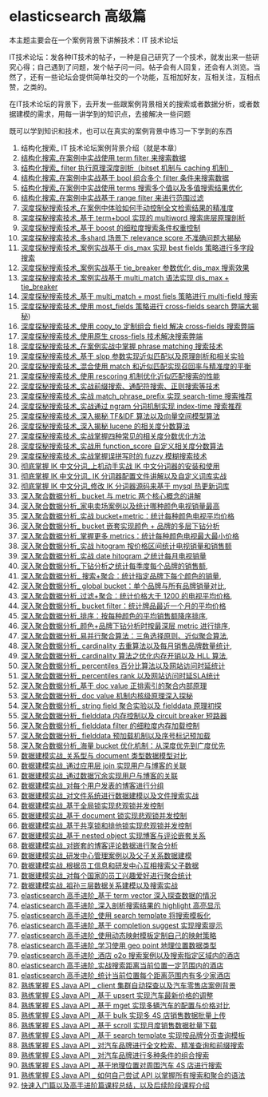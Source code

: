 # elasticsearch 高级篇

本主题主要会在一个案例背景下讲解技术：IT 技术论坛

IT技术论坛：发各种IT技术的帖子，一种是自己研究了一个技术，就发出来一些研究心得；自己遇到了问题，发个帖子问一问。帖子会有人回复，还会有人浏览。当然了，还有一些论坛会提供简单社交的一个功能，互相加好友，互相关注，互相点赞，之类的。

在IT技术论坛的背景下，去开发一些跟案例背景相关的搜索或者数据分析，或者数据建模的需求，用每一讲学到的知识点，去接解决一些问题

既可以学到知识和技术，也可以在真实的案例背景中练习一下学到的东西

1. 结构化搜索_ IT 技术论坛案例背景介绍（就是本章）
2. [结构化搜索_在案例中实战使用 term filter 来搜索数据](./02-term-filter.md)
3. [结构化搜索_ filter 执行原理深度剖析（bitset 机制与 caching 机制）](./03-filter-bitset-caching.md)
4. [结构化搜索_在案例中实战基于 bool 组合多个 filter 条件来搜索数据](./04-bool-filter.md)
5. [结构化搜索_在案例中实战使用 terms 搜索多个值以及多值搜索结果优化](./05-terms.md)
6. [结构化搜索_在案例中实战基于 range filter 来进行范围过滤](./06-range-filter.md)
7. [深度探秘搜索技术_在案例中体验如何手动控制全文检索结果的精准度](./depth-search/07-precision.md)
8. [深度探秘搜索技术_基于 term+bool 实现的 multiword 搜索底层原理剖析](./depth-search/08-multiword.md)
9. [深度探秘搜索技术_基于 boost 的细粒度搜索条件权重控制](./depth-search/09-boost.md)
10. [深度探秘搜索技术_多shard 场景下 relevance score 不准确问题大揭秘](./depth-search/10-shard-relevance-score.md)
11. [深度探秘搜索技术_案例实战基于 dis_max 实现 best fields 策略进行多字段搜索](./depth-search/11-dis-max-best-fields.md)
12. [深度探秘搜索技术_案例实战基于 tie_breaker 参数优化 dis_max 搜索效果](./depth-search/12-dis-max-tie-breaker.md)
13. [深度探秘搜索技术_案例实战基于 multi_match 语法实现 dis_max + tie_breaker](./depth-search/13-multi-match.md)
14. [深度探秘搜索技术_基于 multi_match + most fiels 策略进行 multi-field 搜索](./depth-search/14-multi-match-most-fiels.md)
15. [深度探秘搜索技术_使用 most_fields 策略进行 cross-fields search 弊端大揭秘](./depth-search/15-cross-fields-most-fiels.md))
16. [深度探秘搜索技术_使用 copy_to 定制组合 field 解决 cross-fields 搜索弊端](./depth-search/16-cross-fields-copy-to.md)
17. [深度探秘搜索技术_使用原生 cross-fiels 技术解决搜索弊端](./depth-search/17-cross-fields.md)
18. [深度探秘搜索技术_在案例实战中掌握 phrase matching 搜索技术](./depth-search/18-phrase-matching.md)
19. [深度探秘搜索技术_基于 slop 参数实现近似匹配以及原理剖析和相关实验](./depth-search/19-phrase-matching-slop.md)
20. [深度探秘搜索技术_混合使用 match 和近似匹配实现召回率与精准度的平衡](./depth-search/20-match-recall-precision.md)
21. [深度探秘搜索技术_使用 rescoring 机制优化近似匹配搜索的性能](./depth-search/21-rescore.md)
22. [深度探秘搜索技术_实战前缀搜索、通配符搜索、正则搜索等技术](./depth-search/22.md)
23. [深度探秘搜索技术_实战 match_phrase_prefix 实现 search-time 搜索推荐](./depth-search/23-search-time.md)
24. [深度探秘搜索技术_实战通过 ngram 分词机制实现 index-time 搜索推荐](./depth-search/24-ngram.md)
25. [深度探秘搜索技术_深入揭秘 TF&IDF 算法以及向量空间模型算法](./depth-search/25-vector-space-model.md)
26. [深度探秘搜索技术_深入揭秘 lucene 的相关度分数算法](./depth-search/26-lucene-score.md)
27. [深度探秘搜索技术_实战掌握四种常见的相关度分数优化方法](./depth-search/27.md)
28. [深度探秘搜索技术_实战用 function_score 自定义相关度分数算法](./depth-search/28-function-score.md)
29. [深度探秘搜索技术_实战掌握误拼写时的 fuzzy 模糊搜索技术](./depth-search/29-fuzzy.md)
30. [彻底掌握 IK 中文分词_上机动手实战 IK 中文分词器的安装和使用](./ik/30-ik-introduce.md)
31. [彻底掌握 IK 中文分词_ IK 分词器配置文件讲解以及自定义词库实战](./ik/31-config.md)
32. [彻底掌握 IK 中文分词_修改 IK 分词器源码来基于 mysql 热更新词库](./ik/32-mysql-hot-update.md)
33. [深入聚合数据分析_ bucket 与 metric 两个核心概念的讲解](./aggs/33-bucket-metric.md)
34. [深入聚合数据分析_家电卖场案例以及统计哪种颜色电视销量最高](./aggs/34-sales-sort.md)
35. [深入聚合数据分析_实战 bucket+metric：统计每种颜色电视平均价格](./aggs/35-bucket-metric.md)
36. [深入聚合数据分析_ bucket 嵌套实现颜色 + 品牌的多层下钻分析](./aggs/36-bucket.md)
37. [深入聚合数据分析_掌握更多 metrics：统计每种颜色电视最大最小价格](./aggs/37-metric.md)
38. [深入聚合数据分析_实战 hitogram 按价格区间统计电视销量和销售额](./aggs/38-hitogram.md)
39. [深入聚合数据分析_实战 date hitogram 之统计每月电视销量](./aggs/39-hitogram-date.md)
40. [深入聚合数据分析_下钻分析之统计每季度每个品牌的销售额](./aggs/40.md),
41. [深入聚合数据分析_ 搜索+聚合：统计指定品牌下每个颜色的销量](./aggs/41-query-aggs.md),
42. [深入聚合数据分析_ global bucket：单个品牌与所有品牌销量对比](./aggs/42-global-bucket.md),
43. [深入聚合数据分析_过滤+聚合：统计价格大于 1200 的电视平均价格](./aggs/43-filter-aggs.md),
44. [深入聚合数据分析_ bucket filter：统计牌品最近一个月的平均价格](./aggs/44-bucket-filter.md)
45. [深入聚合数据分析_排序：按每种颜色的平均销售额降序排序](./aggs/45-sort.md),
46. [深入聚合数据分析_颜色+品牌下钻分析时按最深层 metric 进行排序](./aggs/46-sort-bosom.md),
47. [深入聚合数据分析_易并行聚合算法：三角选择原则、近似聚合算法](./aggs/47-aggs-algorithm.md),
48. [深入聚合数据分析_ cardinality 去重算法以及每月销售品牌数量统计](./aggs/48-cardinality.md),
49. [深入聚合数据分析_ cardinality 算法之优化内存开销以及 HLL 算法](./aggs/49-hll.md),
50. [深入聚合数据分析_ percentiles 百分比算法以及网站访问时延统计](./aggs/50-percentiles.md)
51. [深入聚合数据分析_ percentiles rank 以及网站访问时延SLA统计](./aggs/51-percentiles-sla.md)
52. [深入聚合数据分析_基于 doc value 正排索引的聚合内部原理](./aggs/52-doc-value.md)
53. [深入聚合数据分析_ doc value 机制内核级原理深入探秘](./aggs/53-doc-value.md)
54. [深入聚合数据分析_ string field 聚合实验以及 fielddata 原理初探](./aggs/54.md)
55. [深入聚合数据分析_ fielddata 内存控制以及 circuit breaker 短路器](./aggs/55-fielddata.md)
56. [深入聚合数据分析_ fielddata filter 的细粒度内存加载控制](./aggs/56-fielddata-filter.md)
57. [深入聚合数据分析_ fielddata 预加载机制以及序号标记预加载](./aggs/57-fielddata.md)
58. [深入聚合数据分析_海量 bucket 优化机制：从深度优先到广度优先](./aggs/58-bucket.md)
59. [数据建模实战_关系型与 document 类型数据模型对比](./modeling/59-compare.md)
60. [数据建模实战_通过应用层 join 实现用户与博客的关联](./modeling/60-join.md)
61. [数据建模实战_通过数据冗余实现用户与博客的关联](./modeling/61-redundancy.md)
62. [数据建模实战_对每个用户发表的博客进行分组](./modeling/62-group.md)
63. [数据建模实战_对文件系统进行数据建模以及文件搜索实战](./modeling/63-file.md)
64. [数据建模实战_基于全局锁实现悲观锁并发控制](./modeling/64-lock.md)
65. [数据建模实战_基于 document 锁实现悲观锁并发控制](./modeling/65-plock.md)
66. [数据建模实战_基于共享锁和排他锁实现悲观锁并发控制](./modeling/66-plock.md)
67. [数据建模实战_基于 nested object 实现博客与评论嵌套关系](./modeling/67-nested-object.md)
68. [数据建模实战_对嵌套的博客评论数据进行聚合分析](./modeling/68-aggs.md)
69. [数据建模实战_研发中心管理案例以及父子关系数据建模](./modeling/69-father-son.md)
70. [数据建模实战_根据员工信息和研发中心互相搜索父子数据](./modeling/70-father-son-search.md)
71. [数据建模实战_对每个国家的员工兴趣爱好进行聚合统计](./modeling/71-aggs.md)
72. [数据建模实战_祖孙三层数据关系建模以及搜索实战](./modeling/72-deep.md)
73. [elasticsearch 高手进阶_基于 term vector 深入探查数据的情况](./es-high/73-ter-vector.md)
74. [elasticsearch 高手进阶_深入剖析搜索结果的 highlight 高亮显示](./es-high/74-highlight.md)
75. [elasticsearch 高手进阶_使用 search template 将搜索模板化](./es-high/75-search-template.md)
76. [elasticsearch 高手进阶_基于 completion suggest 实现搜索提示](./es-high/76-completion-suggest.md)
77. [elasticsearch 高手进阶_使用动态映射模板定制自己的映射策略](./es-high/77-dyanmic-mapping-template.md)
78. [elasticsearch 高手进阶_学习使用 geo point 地理位置数据类型](./es-high/78-geo-point.md)
79. [elasticsearch 高手进阶_酒店 o2o 搜索案例以及搜索指定区域内的酒店](./es-high/79-o2o.md)
80. [elasticsearch 高手进阶_实战搜索距离当前位置一定范围内的酒店](./es-high/80-geo-distance.md)
81. [elasticsearch 高手进阶_统计当前位置每个距离范围内有多少家酒店](./es-high/81-geo-point-aggs.md)
82. [熟练掌握 ES Java API _ client 集群自动探查以及汽车零售店案例背景](./java-api/82-client-cluster.md)
83. [熟练掌握 ES Java API _ 基于 upsert 实现汽车最新价格的调整](./java-api/83-upsert.md)
84. [熟练掌握 ES Java API _ 基于 mget 实现多辆汽车的配置与价格对比](./java-api/84-mget.md)
85. [熟练掌握 ES Java API _ 基于 bulk 实现多 4S 店销售数据批量上传](./java-api/85-bulk.md)
86. [熟练掌握 ES Java API _ 基于 scroll 实现月度销售数据批量下载](./java-api/86-scroll.md)
87. [熟练掌握 ES Java API _ 基于 search template 实现按品牌分页查询模板](./java-api/87-search-template.md)
88. [熟练掌握 ES Java API _ 对汽车品牌进行全文检索、精准查询和前缀搜索](./java-api/88-full-text.md)
89. [熟练掌握 ES Java API _ 对汽车品牌进行多种条件的组合搜索](./java-api/89-bool-query.md)
90. [熟练掌握 ES Java API _ 基于地理位置对周围汽车 4S 店进行搜索](./java-api/90-gen-point.md)
91. [熟练掌握 ES Java API _ 如何自己尝试 API 以掌握所有搜索和聚合的语法](./java-api/91-.md)
92. [快速入门篇以及高手进阶篇课程总结，以及后续阶段课程介绍](./java-api/92-.md)
